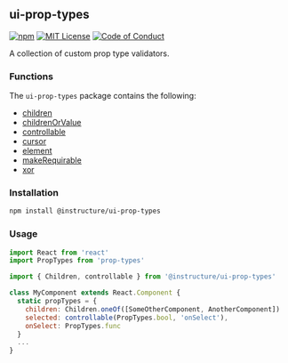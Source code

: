 ## ui-prop-types

[![npm][npm]][npm-url]
[![MIT License][license-badge]][license]
[![Code of Conduct][coc-badge]][coc]

A collection of custom prop type validators.

### Functions

The `ui-prop-types` package contains the following:

- [children](#children)
- [childrenOrValue](#childrenOrValue)
- [controllable](#controllable)
- [cursor](#cursor)
- [element](#element)
- [makeRequirable](#makeRequirable)
- [xor](#xor)

### Installation

```sh
npm install @instructure/ui-prop-types
```

### Usage

```js
import React from 'react'
import PropTypes from 'prop-types'

import { Children, controllable } from '@instructure/ui-prop-types'

class MyComponent extends React.Component {
  static propTypes = {
    children: Children.oneOf([SomeOtherComponent, AnotherComponent])
    selected: controllable(PropTypes.bool, 'onSelect'),
    onSelect: PropTypes.func
  }
  ...
}
```

[npm]: https://img.shields.io/npm/v/@instructure/ui-prop-types.svg
[npm-url]: https://npmjs.com/package/@instructure/ui-prop-types
[license-badge]: https://img.shields.io/npm/l/instructure-ui.svg?style=flat-square
[license]: https://github.com/instructure/instructure-ui/blob/master/LICENSE.md
[coc-badge]: https://img.shields.io/badge/code%20of-conduct-ff69b4.svg?style=flat-square
[coc]: https://github.com/instructure/instructure-ui/blob/master/CODE_OF_CONDUCT.md
